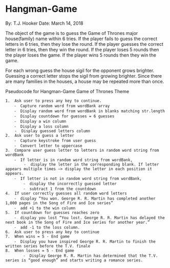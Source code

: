 # Hangman-Game
By: T.J. Hooker
Date: March 14, 2018

The object of the game is to guess the Game of Thrones major house(family) name within 6 tries. If the player fails to guess the correct letters in 6 tries, then they lose the round. If the player guesses the correct letter in 6 tries, then they win the round. If the player loses 5 rounds then the player loses the game. If the player wins 5 rounds then they win the game. 

For each wrong guess the house sigil for the opponent grows brighter. Guessing a correct letter stops the sigil from growing brighter. Since there are many families in the houses, a house may be repeated more than once. 



Pseudocode for Hangman-Game
Game of Thrones Theme

	1.  Ask user to press any key to continue. 
	    ⁃  Capture random word from wordBank array
	    ⁃  Display random word from wordBank in blanks matching str.length 
	    ⁃  Display countdown for guesses = 6 guesses
	    ⁃  Display a win column
	    ⁃  Display a loss column
	    -  Display guessed letters column
	2.  Ask user to guess a letter
	    ⁃  Capture keystroke from user guess
	    ⁃  Convert letter to uppercase
	3.  Compare user guess letter to letters in random word string from wordBank
	    ⁃  If letter is in random word string from wordBank, 
	    	-  display the letter in the corresponding blank. If letter appears multiple times —> display the letter in each position it appears. 
	    ⁃  If letter is not in random word string from wordBank,
	      	⁃  display the incorrectly guessed letter
	      	⁃  subtract 1 from the countdown
	4.  If user correctly guesses all random word letters
	    ⁃  display “You won. George R. R. Martin has completed another 1,000 pages in the Song of Fire and Ice series”
	    ⁃  add +1 to the win column
	5.  If countdown for guesses reaches zero
	    ⁃  display you lost “You lost. George R. R. Martin has delayed the next book in the Song of Fire and Ice series for another year.”
	    ⁃  add -1 to the loss column.
	6.  Ask user to press any key to continue
	7.  When wins = 5 - End game 
	    ⁃  Display you have inspired George R. R. Martin to finish the written series before the T.V. finale
	8.  When losses = 5 - End game
     	    ⁃  Display George R. R. Martin has determined that the T.V. series is “good enough” and starts writing a romance series.
